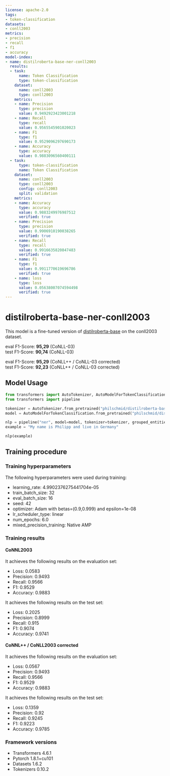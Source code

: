 ```yaml
---
license: apache-2.0
tags:
- token-classification
datasets:
- conll2003
metrics:
- precision
- recall
- f1
- accuracy
model-index:
- name: distilroberta-base-ner-conll2003
  results:
  - task:
      name: Token Classification
      type: token-classification
    dataset:
      name: conll2003
      type: conll2003
    metrics:
    - name: Precision
      type: precision
      value: 0.9492923423001218
    - name: Recall
      type: recall
      value: 0.9565545901020023
    - name: F1
      type: f1
      value: 0.9529096297690173
    - name: Accuracy
      type: accuracy
      value: 0.9883096560400111
  - task:
      type: token-classification
      name: Token Classification
    dataset:
      name: conll2003
      type: conll2003
      config: conll2003
      split: validation
    metrics:
    - name: Accuracy
      type: accuracy
      value: 0.9883249976987512
      verified: true
    - name: Precision
      type: precision
      value: 0.9906910190038265
      verified: true
    - name: Recall
      type: recall
      value: 0.9916635820847483
      verified: true
    - name: F1
      type: f1
      value: 0.9911770619696786
      verified: true
    - name: loss
      type: loss
      value: 0.05638007074594498
      verified: true
---
```


<!-- This model card has been generated automatically according to the information the Trainer had access to. You
should probably proofread and complete it, then remove this comment. -->

# distilroberta-base-ner-conll2003

This model is a fine-tuned version of [distilroberta-base](https://huggingface.co/distilroberta-base) on the conll2003 dataset.

eval F1-Score: **95,29** (CoNLL-03)   
test F1-Score: **90,74** (CoNLL-03)  

eval F1-Score: **95,29** (CoNLL++ / CoNLL-03 corrected)  
test F1-Score: **92,23** (CoNLL++ / CoNLL-03 corrected)  


## Model Usage

```python
from transformers import AutoTokenizer, AutoModelForTokenClassification
from transformers import pipeline

tokenizer = AutoTokenizer.from_pretrained("philschmid/distilroberta-base-ner-conll2003")
model = AutoModelForTokenClassification.from_pretrained("philschmid/distilroberta-base-ner-conll2003")

nlp = pipeline("ner", model=model, tokenizer=tokenizer, grouped_entities=True)
example = "My name is Philipp and live in Germany"

nlp(example)

```


## Training procedure

### Training hyperparameters

The following hyperparameters were used during training:
- learning_rate: 4.9902376275441704e-05
- train_batch_size: 32
- eval_batch_size: 16
- seed: 42
- optimizer: Adam with betas=(0.9,0.999) and epsilon=1e-08
- lr_scheduler_type: linear
- num_epochs: 6.0
- mixed_precision_training: Native AMP

### Training results

#### CoNNL2003

It achieves the following results on the evaluation set:
- Loss: 0.0583
- Precision: 0.9493
- Recall: 0.9566
- F1: 0.9529
- Accuracy: 0.9883

It achieves the following results on the test set:
- Loss: 0.2025
- Precision: 0.8999
- Recall: 0.915
- F1: 0.9074
- Accuracy: 0.9741

#### CoNNL++ / CoNLL2003 corrected

It achieves the following results on the evaluation set:
- Loss: 0.0567
- Precision: 0.9493
- Recall: 0.9566
- F1: 0.9529
- Accuracy: 0.9883

It achieves the following results on the test set:
- Loss: 0.1359
- Precision: 0.92
- Recall: 0.9245
- F1: 0.9223
- Accuracy: 0.9785


### Framework versions

- Transformers 4.6.1
- Pytorch 1.8.1+cu101
- Datasets 1.6.2
- Tokenizers 0.10.2
